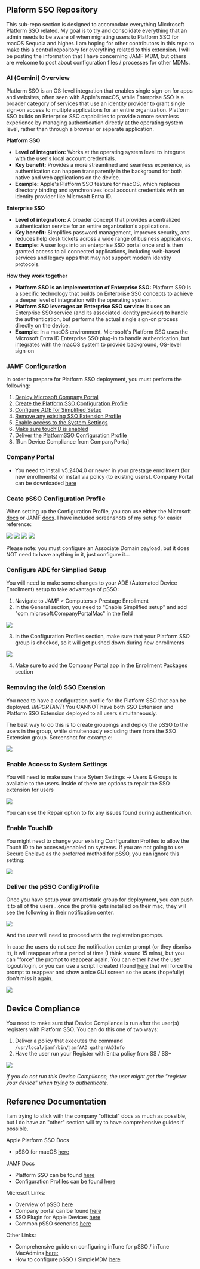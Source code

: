 ## Plaform SSO Repository ##

This sub-repo section is designed to accomodate everything Micdrosoft Platform SSO related.  My goal is to try and consolidate everything that an admin needs to be aware of when migrating users to Platform SSO for macOS Sequoia and higher.  I am hoping for other contributors in this repo to make this a central repository for everything related to this extension.  I will be posting the information that I have concerning JAMF MDM, but others are welcome to post about configuration files / processes for other MDMs.

### AI (Gemini) Overview ###

Platform SSO is an OS-level integration that enables single sign-on for apps and websites, often seen with Apple's macOS, while Enterprise SSO is a broader category of services that use an identity provider to grant single sign-on access to multiple applications for an entire organization. Platform SSO builds on Enterprise SSO capabilities to provide a more seamless experience by managing authentication directly at the operating system level, rather than through a browser or separate application. 

__Platform SSO__

* __Level of integration:__ Works at the operating system level to integrate with the user's local account credentials.
* __Key benefit:__ Provides a more streamlined and seamless experience, as authentication can happen transparently in the background for both native and web applications on the device.
* __Example:__ Apple's Platform SSO feature for macOS, which replaces directory binding and synchronizes local account credentials with an identity provider like Microsoft Entra ID. 

__Enterprise SSO__

* __Level of integration:__ A broader concept that provides a centralized authentication service for an entire organization's applications.
* __Key benefit:__ Simplifies password management, improves security, and reduces help desk tickets across a wide range of business applications.
* __Example:__ A user logs into an enterprise SSO portal once and is then granted access to all connected applications, including web-based services and legacy apps that may not support modern identity protocols. 

__How they work together__
* __Platform SSO is an implementation of Enterprise SSO:__ Platform SSO is a specific technology that builds on Enterprise SSO concepts to achieve a deeper level of integration with the operating system.
* __Platform SSO leverages an Enterprise SSO service:__ It uses an Enterprise SSO service (and its associated identity provider) to handle the authentication, but performs the actual single sign-on process directly on the device.
* __Example:__ In a macOS environment, Microsoft's Platform SSO uses the Microsoft Entra ID Enterprise SSO plug-in to handle authentication, but integrates with the macOS system to provide background, OS-level sign-on

### JAMF Configuration ###

In order to prepare for Platform SSO deployment, you must perform the following:

1. [Deploy Microsoft Company Portal](#company-portal)
2. [Create the Platform SSO Configuration Profile](#ceate-psso-configuration-profile)
3. [Configure ADE for Simplified Setup](#configure-ade-for-simplied-setup)
4. [Remove any existing SSO Extension Profile](#removing-the-sso-exension)
5. [Enable access to the System Settings](#enable-access-to-system-settings)
6. [Make sure touchID is enabled](#enable-touchid)
7. [Deliver the PlatformSSO Configuration Profile](#deliver-the-psso-config-profile)
8. [Run Device Compliance from CompanyPorta]

### Company Portal ###

* You need to install v5.2404.0 or newer in your prestage enrollment (for new enrollments) or install via policy (to existing users).  Company Portal can be downloaded [here](https://go.microsoft.com/fwlink/?linkid=853070)

### Ceate pSSO Configuration Profile ###

When setting up the Configuration Profile, you can use either the Microsoft [docs](https://learn.microsoft.com/en-us/intune/intune-service/configuration/use-enterprise-sso-plug-in-macos-with-intune?tabs=prereq-jamf-pro%2Ccreate-profile-jamf-pro) or JAMF [docs](https://learn.jamf.com/en-US/bundle/technical-articles/page/Platform_SSO_for_Microsoft_Entra_ID.html#ariaid-title9).  I have included screenshots of my setup for easier reference:

![](./JAMF_Configuration_Policy_Summary.png)
![](./JAMF_Configuration_Poicy_SSO_Payload1.png)
![](./JAMF_Configuration_Poicy_SSO_Payload2.png)
![](./JAMF_Configuration_Poicy_SSO_Payload3.png)

Please note: you must configure an Associate Domain payload, but it does NOT need to have anything in it, just configure it... 

### Configure ADE for Simplied Setup ###

You will need to make some changes to your ADE (Automated Device Enrollment) setup to take advantage of pSSO:

1. Navigate to JAMF > Computers > Prestage Enrollment
2. In the General section, you need to "Enable Simplified setup" and add "com.microsoft.CompanyPortalMac" in the field

![](./JAMF_ADE_General.png)

3. In the Configuration Profiles section, make sure that your Platform SSO group is checked, so it will get pushed down during new enrollments

![](./JAMF_ADE_ConfigProfiles.png)

4. Make sure to add the Company Portal app in the Enrollment Packages section

### Removing the (old) SSO Exension ###

You need to have a configuration profile for the Platform SSO that can be deployed.  *IMPORTANT!*  You CANNOT have both SSO Extension and Platform SSO Extension deployed to all users simultaneously.  

The best way to do this is to create groupings and deploy the pSSO to the users in the group, while simultenously excluding them from the SSO Extension group.  Screenshot for exxample:

![](./JAMF_Configuration_Policy_Groupings.png)

### Enable Access to System Settings ###

You will need to make sure thate Sytem Settings -> Users & Groups is available to the users.  Inside of there are options to repair the SSO extension for users

![](JAMF_Users_Groups_Settings.png)

You can use the Repair option to fix any issues found during authentication.

### Enable TouchID ###

You might need to change your existing Configuration Profiles to allow the Touch ID to be accesed/enabled on systems.  If you are not going to use Secure Enclave as the preferred method for pSSO, you can ignore this setting:

![](JAMF_Touch_ID.png)

### Deliver the pSSO Config Profile ###

Once you have setup your smart/static group for deployment, you can push it to all of the users...once the profile gets installed on their mac, they will see the following in their notification center.

![](https://learn.microsoft.com/en-us/intune/intune-service/configuration/media/platform-sso-macos/platform-sso-macos-registration-required.png)

And the user will need to proceed with the registration prompts.

In case the users do not see the notification center prompt (or they dismiss it), it will reappear after a period of time (I think around 15 mins), but you can "force" the prompt to reappear again.  You can either have the user logout/login, or you can use a script I created (found [here](https://github.com/ScottEKendall/JAMF-Pro-Scripts/blob/main/ForcePlatformSSO/README.md) that will force the prompt to reappear and show a nice GUI screen so the users (hopefully) don't miss it again.

![](https://github.com/ScottEKendall/JAMF-Pro-Scripts/raw/main/ForcePlatformSSO/ForcePlatformSSO.png)


## Device Compliance ##

You need to make sure that Device Compliance is run after the user(s) registers with Platform SSO. You can do this one of two ways:

1.  Deliver a policy that executes the command ```/usr/local/jamf/bin/jamfAAD gatherAADInfo```
2.  Have the user run your Register with Entra policy from SS / SS+

![](./JAMF_Device%20Compliance.png)

_If you do not run this Device Compliance, the user might get the "register your device" when trying to authenticate._

## Reference Documentation ##

I am trying to stick with the company "official" docs as much as possible, but I do have an "other" section will try to have comprehensive guides if possible.

Apple Platform SSO Docs

* pSSO for macOS [here](https://support.apple.com/en-gb/guide/deployment/dep7bbb05313/web)



JAMF Docs
* Platform SSO can be found [here](https://learn.jamf.com/en-US/bundle/technical-articles/page/Platform_SSO_for_Microsoft_Entra_ID.html)
* Configuration Profiles can be found [here](https://learn.jamf.com/en-US/bundle/technical-articles/page/Platform_SSO_for_Microsoft_Entra_ID.html#ariaid-title9)

Microsoft Links:
* Overview of pSSO [here](https://learn.microsoft.com/en-us/entra/identity/devices/macos-psso)
* Company portal can be found [here](https://learn.microsoft.com/en-us/intune/intune-service/apps/apps-company-portal-macos)
* SSO Plugin for Apple Devices [here](https://learn.microsoft.com/en-us/entra/identity-platform/apple-sso-plugin)
* Common pSSO scenerios [here](https://learn.microsoft.com/en-us/intune/intune-service/configuration/platform-sso-scenarios)

Other Links:

* Comprehensive guide on configuring inTune for pSSO / inTune MacAdmins [here:](https://www.intunemacadmins.com/complete-guide-macos-deployment/configure_macos_platform_sso/)
* How to configure pSSO / SimpleMDM [here](https://simplemdm.com/blog/how-to-configure-platform-single-sign-on/)